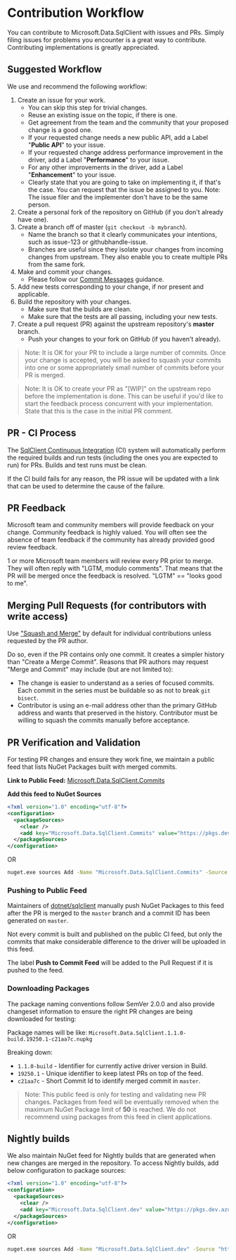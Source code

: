 # Contribution Workflow

You can contribute to Microsoft.Data.SqlClient with issues and PRs. Simply filing issues for problems you encounter is a great way to contribute. Contributing implementations is greatly appreciated.

## Suggested Workflow

We use and recommend the following workflow:

1. Create an issue for your work.
    - You can skip this step for trivial changes.
    - Reuse an existing issue on the topic, if there is one.
    - Get agreement from the team and the community that your proposed change is a good one.
    - If your requested change needs a new public API, add a Label "**Public API**" to your issue.
    - If your requested change address performance improvement in the driver, add a Label "**Performance**" to your issue.
    - For any other improvements in the driver, add a Label "**Enhancement**" to your issue.
    - Clearly state that you are going to take on implementing it, if that's the case. You can request that the issue be assigned to you. Note: The issue filer and the implementer don't have to be the same person.
2. Create a personal fork of the repository on GitHub (if you don't already have one).
3. Create a branch off of master (`git checkout -b mybranch`).
    - Name the branch so that it clearly communicates your intentions, such as issue-123 or githubhandle-issue.
    - Branches are useful since they isolate your changes from incoming changes from upstream. They also enable you to create multiple PRs from the same fork.
4. Make and commit your changes.
    - Please follow our [Commit Messages](contributing.md#commit-messages) guidance.
5. Add new tests corresponding to your change, if nor present and applicable.
6. Build the repository with your changes.
    - Make sure that the builds are clean.
    - Make sure that the tests are all passing, including your new tests.
7. Create a pull request (PR) against the upstream repository's **master** branch.
    - Push your changes to your fork on GitHub (if you haven't already).

> Note: It is OK for your PR to include a large number of commits. Once your change is accepted, you will be asked to squash your commits into one or some appropriately small number of commits before your PR is merged.

> Note: It is OK to create your PR as "[WIP]" on the upstream repo before the implementation is done. This can be useful if you'd like to start the feedback process concurrent with your implementation. State that this is the case in the initial PR comment.

## PR - CI Process

The [SqlClient Continuous Integration](https://dev.azure.com/sqlclientdrivers-ci/sqlclient/) (CI) system will automatically perform the required builds and run tests (including the ones you are expected to run) for PRs. Builds and test runs must be clean.

If the CI build fails for any reason, the PR issue will be updated with a link that can be used to determine the cause of the failure.

## PR Feedback

Microsoft team and community members will provide feedback on your change. Community feedback is highly valued. You will often see the absence of team feedback if the community has already provided good review feedback.

1 or more Microsoft team members will review every PR prior to merge. They will often reply with "LGTM, modulo comments". That means that the PR will be merged once the feedback is resolved. "LGTM" == "looks good to me".

## Merging Pull Requests (for contributors with write access)

Use ["Squash and Merge"](https://github.com/blog/2141-squash-your-commits) by default for individual contributions unless requested by the PR author.

Do so, even if the PR contains only one commit. It creates a simpler history than "Create a Merge Commit". Reasons that PR authors may request "Merge and Commit" may include (but are not limited to):
  - The change is easier to understand as a series of focused commits. Each commit in the series must be buildable so as not to break `git bisect`.
  - Contributor is using an e-mail address other than the primary GitHub address and wants that preserved in the history. Contributor must be willing to squash the commits manually before acceptance.

## PR Verification and Validation

For testing PR changes and ensure they work fine, we maintain a public feed that lists NuGet Packages built with merged commits.

**Link to Public Feed:** [Microsoft.Data.SqlClient.Commits](https://pkgs.dev.azure.com/sqlclientdrivers-ci/sqlclient/_packaging/Microsoft.Data.SqlClient.Commits/nuget/v3/index.json)

**Add this feed to NuGet Sources**

```xml
<?xml version="1.0" encoding="utf-8"?>
<configuration>
  <packageSources>
    <clear />
    <add key="Microsoft.Data.SqlClient.Commits" value="https://pkgs.dev.azure.com/sqlclientdrivers-ci/sqlclient/_packaging/Microsoft.Data.SqlClient.Commits/nuget/v3/index.json" />
  </packageSources>
</configuration>
```
OR
```cmd
nuget.exe sources Add -Name "Microsoft.Data.SqlClient.Commits" -Source "https://pkgs.dev.azure.com/sqlclientdrivers-ci/sqlclient/_packaging/Microsoft.Data.SqlClient.Commits/nuget/v3/index.json"
```

### Pushing to Public Feed

Maintainers of [dotnet/sqlclient](https://github.com/dotnet/SqlClient) manually push NuGet Packages to this feed after the PR is merged to the `master` branch and a commit ID has been generated on `master`.

Not every commit is built and published on the public CI feed, but only the commits that make considerable difference to the driver will be uploaded in this feed.

The label **Push to Commit Feed** will be added to the Pull Request if it is pushed to the feed.

### Downloading Packages

The package naming conventions follow SemVer 2.0.0 and also provide changeset information to ensure the right PR changes are being downloaded for testing:

Package names will be like: `Microsoft.Data.SqlClient.1.1.0-build.19250.1-c21aa7c.nupkg`

Breaking down:
- `1.1.0-build` - Identifier for currently active driver version in Build.
- `19250.1` - Unique identifier to keep latest PRs on top of the feed.
- `c21aa7c` - Short Commit Id to identify merged commit in `master`.

> Note: This public feed is only for testing and validating new PR changes. Packages from feed will be eventually removed when the maximum NuGet Package limit of **50** is reached. We do not recommend using packages from this feed in client applications.

## Nightly builds

We also maintain NuGet feed for Nightly builds that are generated when new changes are merged in the repository. To access Nightly builds, add below configuration to package sources:

```xml
<?xml version="1.0" encoding="utf-8"?>
<configuration>
  <packageSources>
    <clear />
    <add key="Microsoft.Data.SqlClient.dev" value="https://pkgs.dev.azure.com/sqlclientdrivers-ci/sqlclient/_packaging/Microsoft.Data.SqlClient.dev/nuget/v3/index.json" />
  </packageSources>
</configuration>
```
OR
```cmd
nuget.exe sources Add -Name "Microsoft.Data.SqlClient.dev" -Source "https://pkgs.dev.azure.com/sqlclientdrivers-ci/sqlclient/_packaging/Microsoft.Data.SqlClient.dev/nuget/v3/index.json"
```
